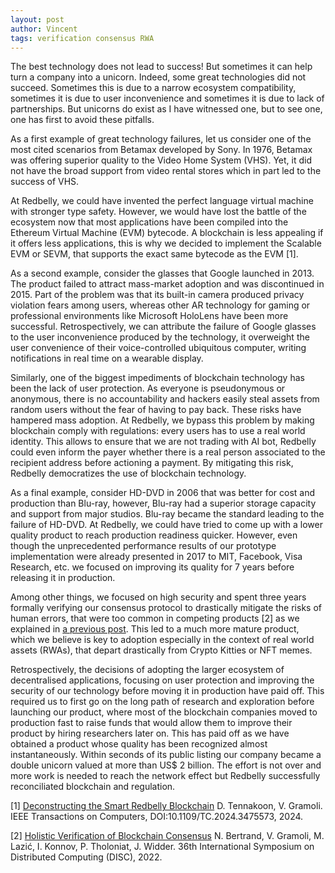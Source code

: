 ```yaml
---
layout: post
author: Vincent
tags: verification consensus RWA
---
```


The best technology does not lead to success! But sometimes it can help turn a company into a unicorn. Indeed, some great technologies did not succeed.  Sometimes this is due to a narrow ecosystem compatibility, sometimes it is due to user inconvenience and sometimes it is due to lack of partnerships. But unicorns do exist as I have witnessed one, but to see one, one has first to avoid these pitfalls.  

As a first example of great technology failures, let us consider one of the most cited scenarios from Betamax developed by Sony. In 1976, Betamax was offering superior quality to the Video Home System (VHS). Yet, it did not have the broad support from video rental stores which in part led to the success of VHS.

At Redbelly, we could have invented the perfect language virtual machine with stronger type safety. However, we would have lost the battle of the ecosystem now that most applications have been compiled into the Ethereum Virtual Machine (EVM) bytecode. A blockchain is less appealing if it offers less applications, this is why we decided to implement the Scalable EVM or SEVM, that supports the exact same bytecode as the EVM [1].  

As a second example, consider the glasses that Google launched in 2013. The product failed to attract mass-market adoption and was discontinued in 2015. Part of the problem was that its built-in camera produced privacy violation fears among users, whereas other AR technology for gaming or professional environments like Microsoft HoloLens have been more successful. Retrospectively, we can attribute the failure of Google glasses to the user inconvenience produced by the technology, it overweight the user convenience of their voice-controlled ubiquitous computer, writing notifications in real time on a wearable display.

Similarly, one of the biggest impediments of blockchain technology has been the lack of user protection. As everyone is pseudonymous or anonymous, there is no accountability and hackers easily steal assets from random users without the fear of having to pay back. These risks have hampered mass adoption. At Redbelly, we bypass this problem by making blockchain comply with regulations: every users has to use a real world identity. This allows to ensure that we are not trading with AI bot, Redbelly could even inform the payer whether there is a real person associated to the recipient address before actioning a payment. By mitigating this risk, Redbelly democratizes the use of blockchain technology.

As a final example, consider HD-DVD in 2006 that was better for cost and production than Blu-ray, however, Blu-ray had a superior storage capacity and support from major studios. Blu-ray became the standard leading to the failure of HD-DVD.
At Redbelly, we could have tried to come up with a lower quality product to reach production readiness quicker. However, even though the unprecedented performance results of our prototype implementation were already presented in 2017 to MIT, Facebook, Visa Research, etc. we focused on improving its quality for 7 years before releasing it in production.

Among other things, we focused on high security and spent three years formally verifying our consensus protocol to drastically mitigate the risks of human errors, that were too common in competing products [2] as we explained in [a previous post](https://gramoli.github.io/2023/12/30/formal-verif-to-the-rescue.html). This led to a much more mature product, which we believe is key to adoption especially in the context of real world assets (RWAs), that depart drastically from Crypto Kitties or NFT memes.

Retrospectively, the decisions of adopting the larger ecosystem of decentralised applications, focusing on user protection and improving the security of our technology before moving it in production have paid off. This required us to first go on the long path of research and exploration before launching our product, where most of the blockchain companies moved to production fast to raise funds that would allow them to improve their product by hiring researchers later on. This has paid off as we have obtained a product whose quality has been recognized almost instantaneously. Within seconds of its public listing our company became a double unicorn valued at more than US$ 2 billion.
The effort is not over and more work is needed to reach the network effect but Redbelly successfully reconciliated blockchain and regulation.  

[1] [Deconstructing the Smart Redbelly Blockchain](https://gramoli.github.io/pubs/2024-SRBB-TC.pdf) D. Tennakoon, V. Gramoli. IEEE Transactions on Computers, DOI:10.1109/TC.2024.3475573, 2024.

[2] [Holistic Verification of Blockchain Consensus](https://gramoli.github.io/pubs/DISC22-holistic-verification.pdf) N. Bertrand, V. Gramoli, M. Lazić, I. Konnov, P. Tholoniat, J. Widder. 36th International Symposium on Distributed Computing (DISC), 2022.





